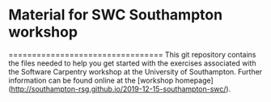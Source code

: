 # Material for SWC Southampton workshop
=================================
This git repository contains the files needed to help
you get started with the exercises associated with the
Software Carpentry workshop at the University of Southampton.
Further information can be found online at the [workshop homepage]
(http://southampton-rsg.github.io/2019-12-15-southampton-swc/).
